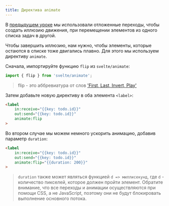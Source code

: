 ```yaml
---
title: Директива animate
---
```


В [предыдущем уроке](tutorial/deferred-transitions) мы использовали отложенные переходы, чтобы создать иллюзию движения, при перемещении элементов из одного списка задач в другой.

Чтобы завершить иллюзию, нам нужно, чтобы элементы, которые остаются в списке тоже двигались плавно. Для этого мы используем директиву `animate`.

Сначала, импортируйте функцию `flip` из `svelte/animate`:

```js
import { flip } from 'svelte/animate';
```

> flip - это аббревиатура от слов ['First, Last, Invert, Play'](https://aerotwist.com/blog/flip-your-animations/)

Затем добавьте новую директиву в оба элемента `<label>`:

```html
<label
	in:receive="{{key: todo.id}}"
	out:send="{{key: todo.id}}"
	animate:flip
>
```

Во втором случае мы можем немного ускорить анимацию, добавив параметр `duration`:

```html
<label
	in:receive="{{key: todo.id}}"
	out:send="{{key: todo.id}}"
	animate:flip="{{duration: 200}}"
>
```

> `duration` также может являться функцией `d => миллисекунд`, где `d` - количество пикселей, которое должен пройти элемент.
Обратите внимание, что все переходы и анимации осуществляются при помощи CSS, а не JavaScript, поэтому они не будут блокировать выполнение основного потока.